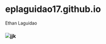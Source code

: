 # eplaguidao17.github.io
Ethan Laguidao
### ![jjk](https://static.wikia.nocookie.net/jujutsu-kaisen/images/e/e0/Jujutsu_Kaisen_Cursed_Clash_Key_Visual.png/revision/latest/scale-to-width-down/350?cb=20230702024226)
